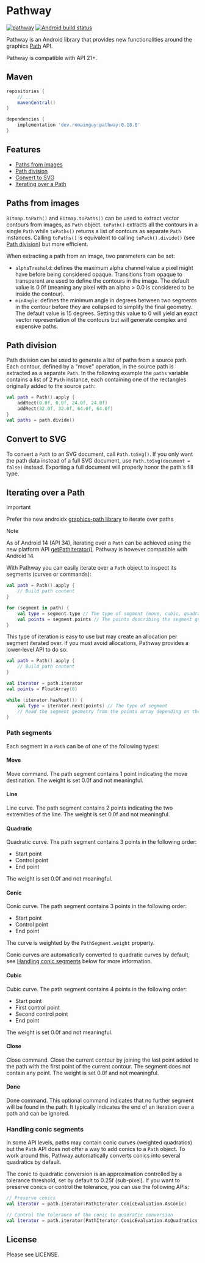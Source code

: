 # Pathway

[![pathway](https://maven-badges.herokuapp.com/maven-central/dev.romainguy/pathway/badge.svg?subject=pathway)](https://maven-badges.herokuapp.com/maven-central/dev.romainguy/pathway)
[![Android build status](https://github.com/romainguy/pathway/workflows/Android/badge.svg)](https://github.com/romainguy/pathway/actions?query=workflow%3AAndroid)

Pathway is an Android library that provides new functionalities around the graphics
[Path](https://developer.android.com/reference/android/graphics/Path) API.

Pathway is compatible with API 21+.

## Maven

```gradle
repositories {
    // ...
    mavenCentral()
}

dependencies {
    implementation 'dev.romainguy:pathway:0.18.0'
}
```

## Features

- [Paths from images](#paths-from-images)
- [Path division](#path-division)
- [Convert to SVG](#convert-to-svg)
- [Iterating over a Path](#iterating-over-a-path)

## Paths from images

`Bitmap.toPath()` and `Bitmap.toPaths()` can be used to extract vector contours from images, as
`Path` object. `toPath()` extracts all the contours in a single `Path` while `toPaths()` returns
a list of contours as separate `Path` instances. Calling `toPaths()` is equivalent to calling
`toPath().divide()` (see [Path division](#path-division)) but more efficient.

When extracting a path from an image, two parameters can be set:
- `alphaTreshold`: defines the maximum alpha channel value a pixel might have before being
  considered opaque. Transitions from opaque to transparent are used to define the contours
  in the image. The default value is 0.0f (meaning any pixel with an alpha > 0.0 is considered
  to be inside the contour).
- `minAngle`: defines the minimum angle in degrees between two segments in the contour before
  they are collapsed to simplify the final geometry. The default value is 15 degrees. Setting
  this value to 0 will yield an exact vector representation of the contours but will generate
  complex and expensive paths.

## Path division

Path division can be used to generate a list of paths from a source path. Each contour, defined
by a "move" operation, in the source path is extracted as a separate `Path`. In the following
example the `paths` variable contains a list of 2 `Path` instance, each containing one of the
rectangles originally added to the source `path`:

```kotlin
val path = Path().apply {
    addRect(0.0f, 0.0f, 24.0f, 24.0f)
    addRect(32.0f, 32.0f, 64.0f, 64.0f)
}
val paths = path.divide()
```

## Convert to SVG

To convert a `Path` to an SVG document, call `Path.toSvg()`. If you only want the path data instead
of a full SVG document, use `Path.toSvg(document = false)` instead. Exporting a full document will
properly honor the path's fill type.

## Iterating over a Path

> [!IMPORTANT]
> Prefer the new androidx
> [graphics-path library](https://developer.android.com/jetpack/androidx/releases/graphic) to
> iterate over paths

> [!NOTE]
> As of Android 14 (API 34), iterating over a `Path` can be achieved using the new
> platform API [getPathIterator()](https://developer.android.com/reference/android/graphics/Path#getPathIterator()).
> Pathway is however compatible with Android 14.

With Pathway you can easily iterate over a `Path` object to inspect its segments
(curves or commands):

```kotlin
val path = Path().apply {
    // Build path content
}

for (segment in path) {
    val type = segment.type // The type of segment (move, cubic, quadratic, line, close, etc.)
    val points = segment.points // The points describing the segment geometry
}
```

This type of iteration is easy to use but may create an allocation per segment iterated over.
If you must avoid allocations, Pathway provides a lower-level API to do so:

```kotlin
val path = Path().apply {
    // Build path content
}

val iterator = path.iterator
val points = FloatArray(8)

while (iterator.hasNext()) {
    val type = iterator.next(points) // The type of segment
    // Read the segment geometry from the points array depending on the type
}

```

### Path segments

Each segment in a `Path` can be of one of the following types:

#### Move

Move command. The path segment contains 1 point indicating the move destination.
The weight is set 0.0f and not meaningful.

#### Line

Line curve. The path segment contains 2 points indicating the two extremities of
the line. The weight is set 0.0f and not meaningful.

#### Quadratic

Quadratic curve. The path segment contains 3 points in the following order:
- Start point
- Control point
- End point

The weight is set 0.0f and not meaningful.

#### Conic

Conic curve. The path segment contains 3 points in the following order:
- Start point
- Control point
- End point

The curve is weighted by the `PathSegment.weight` property.

Conic curves are automatically converted to quadratic curves by default, see
[Handling conic segments](#handling-conic-segments) below for more information.

#### Cubic

Cubic curve. The path segment contains 4 points in the following order:
- Start point
- First control point
- Second control point
- End point

The weight is set 0.0f and not meaningful.

#### Close

Close command. Close the current contour by joining the last point added to the
path with the first point of the current contour. The segment does not contain
any point. The weight is set 0.0f and not meaningful.

#### Done

Done command. This optional command indicates that no further segment will be
found in the path. It typically indicates the end of an iteration over a path
and can be ignored.

### Handling conic segments

In some API levels, paths may contain conic curves (weighted quadratics) but the
`Path` API does not offer a way to add conics to a `Path` object. To work around
this, Pathway automatically converts conics into several quadratics by default.

The conic to quadratic conversion is an approximation controlled by a tolerance
threshold, set by default to 0.25f (sub-pixel). If you want to preserve conics
or control the tolerance, you can use the following APIs:

```kotlin
// Preserve conics
val iterator = path.iterator(PathIterator.ConicEvaluation.AsConic)

// Control the tolerance of the conic to quadratic conversion
val iterator = path.iterator(PathIterator.ConicEvaluation.AsQuadratics, 2.0f)

```

## License

Please see LICENSE.
